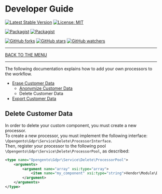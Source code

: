 # Developer Guide

[![Latest Stable Version](https://img.shields.io/packagist/v/opengento/module-gdpr.svg?style=flat-square)](https://packagist.org/packages/opengento/module-gdpr)
[![License: MIT](https://img.shields.io/github/license/opengento/magento2-gdpr.svg?style=flat-square)](./LICENSE)

[![Packagist](https://img.shields.io/packagist/dt/opengento/module-gdpr.svg?style=flat-square)](https://packagist.org/packages/opengento/module-gdpr)
[![Packagist](https://img.shields.io/packagist/dm/opengento/module-gdpr.svg?style=flat-square)](https://packagist.org/packages/opengento/module-gdpr)

[![GitHub forks](https://img.shields.io/github/forks/opengento/magento2-gdpr.svg?style=social)](https://github.com/opengento/magento2-gdpr/network/members)
[![GitHub stars](https://img.shields.io/github/stars/opengento/magento2-gdpr.svg?style=social)](https://github.com/opengento/magento2-gdpr/stargazers)
[![GitHub watchers](https://img.shields.io/github/watchers/opengento/magento2-gdpr.svg?style=social)](https://github.com/opengento/magento2-gdpr/watchers)

___

[BACK TO THE MENU](/magento2-gdpr/)

___

The following documentation explains how to add your own processors to the workflow.

* [Erase Customer Data](/magento2-gdpr/developer-guide/erase-customer-data/)
    * [Anonymize Customer Data](/magento2-gdpr/developer-guide/anonymize-customer-data/)
    * Delete Customer Data
* [Export Customer Data](/magento2-gdpr/developer-guide/export-customer-data/)

## Delete Customer Data

In order to delete your custom component, you must create a new processor.  
To create a new processor, you must implement the following interface: `\Opengento\Gdpr\Service\Delete\ProcessorInterface`.  
Then, register your processor to the following pool `\Opengento\Gdpr\Service\Delete\ProcessorPool`, as described:

```xml
<type name="Opengento\Gdpr\Service\Delete\ProcessorPool">
    <arguments>
        <argument name="array" xsi:type="array">
            <item name="my_component" xsi:type="string">Vendor\Module\DeleteProcessor</item>
        </argument>
    </arguments>
</type>
```
